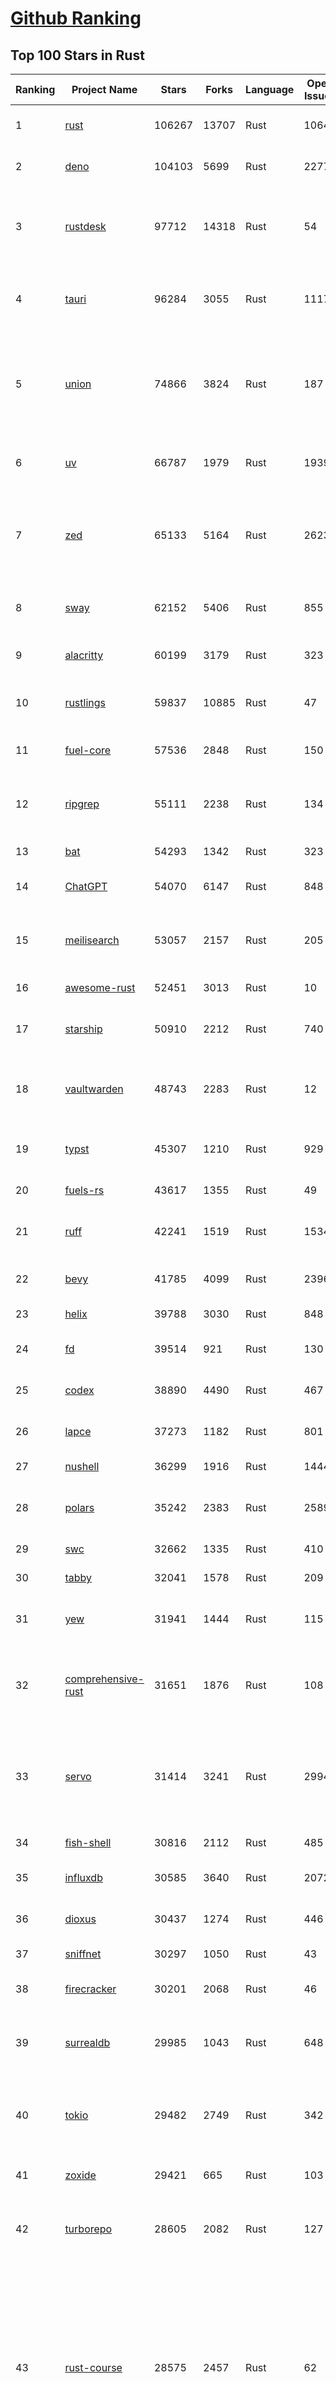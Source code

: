 [Github Ranking](../README.md)
==========

## Top 100 Stars in Rust

| Ranking | Project Name | Stars | Forks | Language | Open Issues | Description | Last Commit |
| ------- | ------------ | ----- | ----- | -------- | ----------- | ----------- | ----------- |
| 1 | [rust](https://github.com/rust-lang/rust) | 106267 | 13707 | Rust | 10645 | Empowering everyone to build reliable and efficient software. | 2025-09-06T03:27:16Z |
| 2 | [deno](https://github.com/denoland/deno) | 104103 | 5699 | Rust | 2277 | A modern runtime for JavaScript and TypeScript. | 2025-09-05T20:47:23Z |
| 3 | [rustdesk](https://github.com/rustdesk/rustdesk) | 97712 | 14318 | Rust | 54 | An open-source remote desktop application designed for self-hosting, as an alternative to TeamViewer. | 2025-09-05T08:49:55Z |
| 4 | [tauri](https://github.com/tauri-apps/tauri) | 96284 | 3055 | Rust | 1117 | Build smaller, faster, and more secure desktop and mobile applications with a web frontend. | 2025-09-04T10:52:39Z |
| 5 | [union](https://github.com/unionlabs/union) | 74866 | 3824 | Rust | 187 | The trust-minimized, zero-knowledge bridging protocol, designed for censorship resistance, extremely high security, and usage in decentralized finance. | 2025-09-05T20:13:34Z |
| 6 | [uv](https://github.com/astral-sh/uv) | 66787 | 1979 | Rust | 1939 | An extremely fast Python package and project manager, written in Rust. | 2025-09-05T21:15:38Z |
| 7 | [zed](https://github.com/zed-industries/zed) | 65133 | 5164 | Rust | 2623 | Code at the speed of thought – Zed is a high-performance, multiplayer code editor from the creators of Atom and Tree-sitter. | 2025-09-06T04:05:39Z |
| 8 | [sway](https://github.com/FuelLabs/sway) | 62152 | 5406 | Rust | 855 | 🌴 Empowering everyone to build reliable and efficient smart contracts. | 2025-09-06T01:16:15Z |
| 9 | [alacritty](https://github.com/alacritty/alacritty) | 60199 | 3179 | Rust | 323 | A cross-platform, OpenGL terminal emulator. | 2025-09-01T17:11:21Z |
| 10 | [rustlings](https://github.com/rust-lang/rustlings) | 59837 | 10885 | Rust | 47 | :crab: Small exercises to get you used to reading and writing Rust code! | 2025-08-21T22:05:36Z |
| 11 | [fuel-core](https://github.com/FuelLabs/fuel-core) | 57536 | 2848 | Rust | 150 | Rust full node implementation of the Fuel v2 protocol. | 2025-09-05T22:46:23Z |
| 12 | [ripgrep](https://github.com/BurntSushi/ripgrep) | 55111 | 2238 | Rust | 134 | ripgrep recursively searches directories for a regex pattern while respecting your gitignore | 2025-08-20T11:08:10Z |
| 13 | [bat](https://github.com/sharkdp/bat) | 54293 | 1342 | Rust | 323 | A cat(1) clone with wings. | 2025-09-04T06:38:23Z |
| 14 | [ChatGPT](https://github.com/lencx/ChatGPT) | 54070 | 6147 | Rust | 848 | 🔮 ChatGPT Desktop Application (Mac, Windows and Linux) | 2024-08-29T17:58:11Z |
| 15 | [meilisearch](https://github.com/meilisearch/meilisearch) | 53057 | 2157 | Rust | 205 | A lightning-fast search engine API bringing AI-powered hybrid search to your sites and applications. | 2025-09-03T14:33:31Z |
| 16 | [awesome-rust](https://github.com/rust-unofficial/awesome-rust) | 52451 | 3013 | Rust | 10 | A curated list of Rust code and resources. | 2025-09-04T07:49:50Z |
| 17 | [starship](https://github.com/starship/starship) | 50910 | 2212 | Rust | 740 | ☄🌌️  The minimal, blazing-fast, and infinitely customizable prompt for any shell! | 2025-09-05T23:23:55Z |
| 18 | [vaultwarden](https://github.com/dani-garcia/vaultwarden) | 48743 | 2283 | Rust | 12 | Unofficial Bitwarden compatible server written in Rust, formerly known as bitwarden_rs | 2025-08-29T11:14:40Z |
| 19 | [typst](https://github.com/typst/typst) | 45307 | 1210 | Rust | 929 | A new markup-based typesetting system that is powerful and easy to learn. | 2025-09-05T15:43:34Z |
| 20 | [fuels-rs](https://github.com/FuelLabs/fuels-rs) | 43617 | 1355 | Rust | 49 | Fuel Network Rust SDK | 2025-08-21T01:32:58Z |
| 21 | [ruff](https://github.com/astral-sh/ruff) | 42241 | 1519 | Rust | 1534 | An extremely fast Python linter and code formatter, written in Rust. | 2025-09-06T00:17:18Z |
| 22 | [bevy](https://github.com/bevyengine/bevy) | 41785 | 4099 | Rust | 2396 | A refreshingly simple data-driven game engine built in Rust | 2025-09-06T03:43:27Z |
| 23 | [helix](https://github.com/helix-editor/helix) | 39788 | 3030 | Rust | 848 | A post-modern modal text editor. | 2025-09-05T14:36:13Z |
| 24 | [fd](https://github.com/sharkdp/fd) | 39514 | 921 | Rust | 130 | A simple, fast and user-friendly alternative to 'find' | 2025-09-06T01:22:08Z |
| 25 | [codex](https://github.com/openai/codex) | 38890 | 4490 | Rust | 467 | Lightweight coding agent that runs in your terminal | 2025-09-06T02:57:45Z |
| 26 | [lapce](https://github.com/lapce/lapce) | 37273 | 1182 | Rust | 801 | Lightning-fast and Powerful Code Editor written in Rust | 2025-09-06T00:45:19Z |
| 27 | [nushell](https://github.com/nushell/nushell) | 36299 | 1916 | Rust | 1444 | A new type of shell | 2025-09-05T23:03:28Z |
| 28 | [polars](https://github.com/pola-rs/polars) | 35242 | 2383 | Rust | 2589 | Dataframes powered by a multithreaded, vectorized query engine, written in Rust | 2025-09-05T17:07:22Z |
| 29 | [swc](https://github.com/swc-project/swc) | 32662 | 1335 | Rust | 410 | Rust-based platform for the Web | 2025-09-06T03:54:49Z |
| 30 | [tabby](https://github.com/TabbyML/tabby) | 32041 | 1578 | Rust | 209 | Self-hosted AI coding assistant | 2025-08-26T20:03:41Z |
| 31 | [yew](https://github.com/yewstack/yew) | 31941 | 1444 | Rust | 115 | Rust / Wasm framework for creating reliable and efficient web applications | 2025-09-05T03:06:53Z |
| 32 | [comprehensive-rust](https://github.com/google/comprehensive-rust) | 31651 | 1876 | Rust | 108 | This is the Rust course used by the Android team at Google. It provides you the material to quickly teach Rust. | 2025-09-04T23:32:34Z |
| 33 | [servo](https://github.com/servo/servo) | 31414 | 3241 | Rust | 2994 | Servo aims to empower developers with a lightweight, high-performance alternative for embedding web technologies in applications. | 2025-09-06T02:01:55Z |
| 34 | [fish-shell](https://github.com/fish-shell/fish-shell) | 30816 | 2112 | Rust | 485 | The user-friendly command line shell. | 2025-09-05T07:41:08Z |
| 35 | [influxdb](https://github.com/influxdata/influxdb) | 30585 | 3640 | Rust | 2072 | Scalable datastore for metrics, events, and real-time analytics | 2025-09-05T23:48:39Z |
| 36 | [dioxus](https://github.com/DioxusLabs/dioxus) | 30437 | 1274 | Rust | 446 | Fullstack app framework for web, desktop, and mobile. | 2025-09-04T22:33:21Z |
| 37 | [sniffnet](https://github.com/GyulyVGC/sniffnet) | 30297 | 1050 | Rust | 43 | Comfortably monitor your Internet traffic 🕵️‍♂️ | 2025-09-03T21:49:13Z |
| 38 | [firecracker](https://github.com/firecracker-microvm/firecracker) | 30201 | 2068 | Rust | 46 | Secure and fast microVMs for serverless computing. | 2025-09-04T08:34:47Z |
| 39 | [surrealdb](https://github.com/surrealdb/surrealdb) | 29985 | 1043 | Rust | 648 | A scalable, distributed, collaborative, document-graph database, for the realtime web | 2025-09-06T01:04:01Z |
| 40 | [tokio](https://github.com/tokio-rs/tokio) | 29482 | 2749 | Rust | 342 | A runtime for writing reliable asynchronous applications with Rust. Provides I/O, networking, scheduling, timers, ... | 2025-09-05T17:48:52Z |
| 41 | [zoxide](https://github.com/ajeetdsouza/zoxide) | 29421 | 665 | Rust | 103 | A smarter cd command. Supports all major shells. | 2025-08-22T20:57:21Z |
| 42 | [turborepo](https://github.com/vercel/turborepo) | 28605 | 2082 | Rust | 127 | Build system optimized for JavaScript and TypeScript, written in Rust | 2025-09-05T19:11:09Z |
| 43 | [rust-course](https://github.com/sunface/rust-course) | 28575 | 2457 | Rust | 62 | “连续八年成为全世界最受喜爱的语言，无 GC 也无需手动内存管理、极高的性能和安全性、过程/OO/函数式编程、优秀的包管理、JS 未来基石" — 工作之余的第二语言来试试 Rust 吧。本书拥有全面且深入的讲解、生动贴切的示例、德芙般丝滑的内容，这可能是目前最用心的 Rust 中文学习教程 / Book  | 2025-08-26T01:08:34Z |
| 44 | [linera-protocol](https://github.com/linera-io/linera-protocol) | 28344 | 1894 | Rust | 469 | Main repository for the Linera protocol | 2025-09-05T22:03:01Z |
| 45 | [yazi](https://github.com/sxyazi/yazi) | 28045 | 602 | Rust | 42 | 💥 Blazing fast terminal file manager written in Rust, based on async I/O. | 2025-09-05T17:04:42Z |
| 46 | [just](https://github.com/casey/just) | 27531 | 579 | Rust | 298 | 🤖 Just a command runner | 2025-09-03T21:28:14Z |
| 47 | [iced](https://github.com/iced-rs/iced) | 27507 | 1356 | Rust | 317 | A cross-platform GUI library for Rust, inspired by Elm | 2025-09-06T04:03:05Z |
| 48 | [delta](https://github.com/dandavison/delta) | 27442 | 436 | Rust | 269 | A syntax-highlighting pager for git, diff, grep, and blame output | 2025-08-03T15:43:25Z |
| 49 | [hyperswitch](https://github.com/juspay/hyperswitch) | 26672 | 4010 | Rust | 807 | An open source payments switch written in Rust to make payments fast, reliable and affordable | 2025-09-05T15:04:07Z |
| 50 | [egui](https://github.com/emilk/egui) | 26352 | 1834 | Rust | 823 | egui: an easy-to-use immediate mode GUI in Rust that runs on both web and native | 2025-09-05T14:45:37Z |
| 51 | [zellij](https://github.com/zellij-org/zellij) | 26185 | 806 | Rust | 1185 | A terminal workspace with batteries included | 2025-08-28T15:48:35Z |
| 52 | [hyperfine](https://github.com/sharkdp/hyperfine) | 26070 | 418 | Rust | 41 | A command-line benchmarking tool | 2025-09-04T14:12:20Z |
| 53 | [czkawka](https://github.com/qarmin/czkawka) | 25970 | 821 | Rust | 467 | Multi functional app to find duplicates, empty folders, similar images etc. | 2025-08-21T04:17:03Z |
| 54 | [qdrant](https://github.com/qdrant/qdrant) | 25730 | 1795 | Rust | 348 | Qdrant - High-performance, massive-scale Vector Database and Vector Search Engine for the next generation of AI. Also available in the cloud https://cloud.qdrant.io/ | 2025-09-05T21:03:39Z |
| 55 | [atuin](https://github.com/atuinsh/atuin) | 25617 | 694 | Rust | 355 | ✨ Magical shell history | 2025-09-01T00:26:38Z |
| 56 | [Rocket](https://github.com/rwf2/Rocket) | 25361 | 1610 | Rust | 54 | A web framework for Rust. | 2025-08-31T17:17:07Z |
| 57 | [pingora](https://github.com/cloudflare/pingora) | 24992 | 1466 | Rust | 147 | A library for building fast, reliable and evolvable network services. | 2025-08-29T23:18:36Z |
| 58 | [Rust](https://github.com/TheAlgorithms/Rust) | 24624 | 2444 | Rust | 2 |  All Algorithms implemented in Rust  | 2025-08-29T21:25:36Z |
| 59 | [exa](https://github.com/ogham/exa) | 24121 | 663 | Rust | 196 | A modern replacement for ‘ls’. | 2024-09-24T15:18:09Z |
| 60 | [tools](https://github.com/rome/tools) | 23589 | 651 | Rust | 86 | Unified developer tools for JavaScript, TypeScript, and the web | 2023-09-04T08:42:49Z |
| 61 | [actix-web](https://github.com/actix/actix-web) | 23525 | 1778 | Rust | 188 | Actix Web is a powerful, pragmatic, and extremely fast web framework for Rust. | 2025-09-01T12:19:10Z |
| 62 | [anki](https://github.com/ankitects/anki) | 23515 | 2475 | Rust | 242 | Anki is a smart spaced repetition flashcard program | 2025-09-04T04:40:13Z |
| 63 | [chroma](https://github.com/chroma-core/chroma) | 23078 | 1807 | Rust | 231 | Open-source search and retrieval database for AI applications. | 2025-09-06T03:25:56Z |
| 64 | [axum](https://github.com/tokio-rs/axum) | 23003 | 1234 | Rust | 52 | Ergonomic and modular web framework built with Tokio, Tower, and Hyper | 2025-09-05T08:10:56Z |
| 65 | [difftastic](https://github.com/Wilfred/difftastic) | 22883 | 395 | Rust | 220 | a structural diff that understands syntax 🟥🟩 | 2025-08-29T22:03:37Z |
| 66 | [fnm](https://github.com/Schniz/fnm) | 22047 | 575 | Rust | 280 | 🚀 Fast and simple Node.js version manager, built in Rust | 2025-08-31T10:47:24Z |
| 67 | [tree-sitter](https://github.com/tree-sitter/tree-sitter) | 21923 | 2045 | Rust | 117 | An incremental parsing system for programming tools | 2025-09-04T09:00:14Z |
| 68 | [wezterm](https://github.com/wezterm/wezterm) | 21679 | 988 | Rust | 1266 | A GPU-accelerated cross-platform terminal emulator and multiplexer written by @wez and implemented in Rust | 2025-09-01T02:42:36Z |
| 69 | [coreutils](https://github.com/uutils/coreutils) | 21084 | 1532 | Rust | 339 | Cross-platform Rust rewrite of the GNU coreutils | 2025-09-06T02:27:12Z |
| 70 | [Graphite](https://github.com/GraphiteEditor/Graphite) | 21016 | 888 | Rust | 298 | An open source graphics editor for 2025: comprehensive 2D content creation tool suite for graphic design, digital art, and interactive real-time motion graphics — featuring node-based procedural editing | 2025-09-05T23:46:07Z |
| 71 | [sonic](https://github.com/valeriansaliou/sonic) | 20965 | 605 | Rust | 64 | 🦔 Fast, lightweight & schema-less search backend. An alternative to Elasticsearch that runs on a few MBs of RAM. | 2025-01-06T21:19:17Z |
| 72 | [biome](https://github.com/biomejs/biome) | 20895 | 688 | Rust | 274 | A toolchain for web projects, aimed to provide functionalities to maintain them. Biome offers formatter and linter, usable via CLI and LSP. | 2025-09-05T19:11:49Z |
| 73 | [gitui](https://github.com/gitui-org/gitui) | 20482 | 643 | Rust | 201 | Blazing 💥 fast terminal-ui for git written in rust 🦀 | 2025-08-28T06:52:48Z |
| 74 | [RustPython](https://github.com/RustPython/RustPython) | 20468 | 1341 | Rust | 326 | A Python Interpreter written in Rust | 2025-09-04T06:34:10Z |
| 75 | [mdBook](https://github.com/rust-lang/mdBook) | 20270 | 1763 | Rust | 522 | Create book from markdown files. Like Gitbook but implemented in Rust | 2025-09-05T00:22:11Z |
| 76 | [vector](https://github.com/vectordotdev/vector) | 20241 | 1846 | Rust | 1960 | A high-performance observability data pipeline. | 2025-09-05T21:37:58Z |
| 77 | [slint](https://github.com/slint-ui/slint) | 20233 | 733 | Rust | 741 | Slint is an open-source declarative GUI toolkit to build native user interfaces for Rust, C++, JavaScript, or Python apps. | 2025-09-05T21:35:45Z |
| 78 | [gleam](https://github.com/gleam-lang/gleam) | 20216 | 860 | Rust | 173 | ⭐️ A friendly language for building type-safe, scalable systems! | 2025-09-04T13:26:03Z |
| 79 | [wasmer](https://github.com/wasmerio/wasmer) | 20004 | 909 | Rust | 223 | 🚀 Fast, secure, lightweight containers based on WebAssembly | 2025-09-04T17:31:22Z |
| 80 | [jj](https://github.com/jj-vcs/jj) | 19940 | 702 | Rust | 571 | A Git-compatible VCS that is both simple and powerful | 2025-09-06T01:22:06Z |
| 81 | [xi-editor](https://github.com/xi-editor/xi-editor) | 19836 | 703 | Rust | 135 | A modern editor with a backend written in Rust. | 2024-03-19T00:11:37Z |
| 82 | [neon](https://github.com/neondatabase/neon) | 19639 | 766 | Rust | 285 | Neon: Serverless Postgres. We separated storage and compute to offer autoscaling, code-like database branching, and scale to zero. | 2025-09-02T17:56:34Z |
| 83 | [goose](https://github.com/block/goose) | 19321 | 1680 | Rust | 293 | an open source, extensible AI agent that goes beyond code suggestions - install, execute, edit, and test with any LLM | 2025-09-06T03:48:17Z |
| 84 | [leptos](https://github.com/leptos-rs/leptos) | 19022 | 788 | Rust | 91 | Build fast web applications with Rust. | 2025-09-03T13:27:18Z |
| 85 | [Bend](https://github.com/HigherOrderCO/Bend) | 18992 | 467 | Rust | 96 | A massively parallel, high-level programming language | 2025-06-03T17:36:56Z |
| 86 | [mise](https://github.com/jdx/mise) | 18945 | 624 | Rust | 25 | dev tools, env vars, task runner | 2025-09-06T00:10:05Z |
| 87 | [cube](https://github.com/cube-js/cube) | 18853 | 1887 | Rust | 625 | 📊 Cube’s universal semantic layer platform is the next evolution of OLAP technology for AI, BI, spreadsheets, and embedded analytics | 2025-09-05T18:50:18Z |
| 88 | [relay](https://github.com/facebook/relay) | 18848 | 1865 | Rust | 599 | Relay is a JavaScript framework for building data-driven React applications. | 2025-09-05T23:40:38Z |
| 89 | [spotify-tui](https://github.com/Rigellute/spotify-tui) | 18495 | 560 | Rust | 273 | Spotify for the terminal written in Rust 🚀 | 2024-04-04T15:03:12Z |
| 90 | [candle](https://github.com/huggingface/candle) | 18021 | 1207 | Rust | 443 | Minimalist ML framework for Rust | 2025-09-05T19:56:53Z |
| 91 | [RustScan](https://github.com/bee-san/RustScan) | 17943 | 1188 | Rust | 30 | 🤖 The Modern Port Scanner 🤖 | 2025-09-04T13:00:05Z |
| 92 | [universal-android-debloater](https://github.com/0x192/universal-android-debloater) | 17765 | 913 | Rust | 466 | Cross-platform GUI written in Rust using ADB to debloat non-rooted android devices. Improve your privacy, the security and battery life of your device. | 2024-08-02T16:16:12Z |
| 93 | [SpacetimeDB](https://github.com/clockworklabs/SpacetimeDB) | 17404 | 598 | Rust | 484 | Multiplayer at the speed of light | 2025-09-05T23:13:14Z |
| 94 | [hurl](https://github.com/Orange-OpenSource/hurl) | 17249 | 668 | Rust | 194 | Hurl, run and test HTTP requests with plain text. | 2025-09-06T03:09:40Z |
| 95 | [eza](https://github.com/eza-community/eza) | 17184 | 315 | Rust | 216 | A modern alternative to ls | 2025-09-05T13:58:59Z |
| 96 | [ruffle](https://github.com/ruffle-rs/ruffle) | 17148 | 910 | Rust | 5488 | A Flash Player emulator written in Rust | 2025-09-06T00:06:46Z |
| 97 | [wasmtime](https://github.com/bytecodealliance/wasmtime) | 16835 | 1498 | Rust | 742 | A lightweight WebAssembly runtime that is fast, secure, and standards-compliant | 2025-09-06T00:58:32Z |
| 98 | [fhevm](https://github.com/zama-ai/fhevm) | 16820 | 690 | Rust | 7 | FHEVM, a full-stack framework for integrating Fully Homomorphic Encryption (FHE) with blockchain applications | 2025-09-05T17:52:34Z |
| 99 | [diem](https://github.com/diem/diem) | 16697 | 2580 | Rust | 357 | Diem’s mission is to build a trusted and innovative financial network that empowers people and businesses around the world. | 2025-08-29T05:01:19Z |
| 100 | [pyxel](https://github.com/kitao/pyxel) | 16624 | 898 | Rust | 13 | A retro game engine for Python | 2025-09-04T13:44:44Z |


